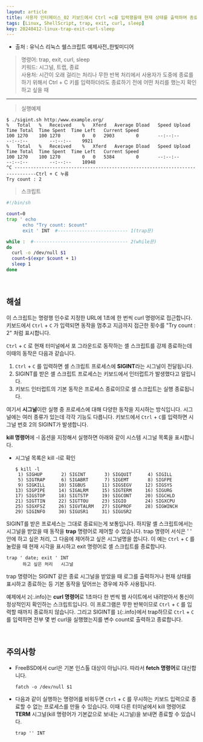 ```yaml
---
layout: article
title: 사용자 인터페이스_02 키보드에서 Ctrl +c를 입력했을때 현재 상태를 출력하며 종료하기
tags: [Linux, ShellScript, trap, exit, curl, sleep]
key: 20240412-linux-trap-exit-curl-sleep
---
```


- 출처 : 유닉스 리눅스 쉘스크립트 예제사전_한빛미디어

> 명령어: trap, exit, curl, sleep  
> 키워드: 시그널, 트랩, 종료  
> 사용처: 시간이 오래 걸리는 처리나 무한 반복 처리에서 사용자가 도중에 종료를 하기 위해서 Ctrl + C 키를 입력하더라도 종료하기 전에 어떤 처리를 했는지 확인하고 싶을 때

--- 

> 실행예제

```
$ ./sigint.sh http:/www.example.org/
%	Total	%	Received	%	Xferd	Average Dload	Speed Upload	Time Total	Time Spent	Time Left	Current Speed
100	1270	100	1270		0	0	2903		0		--:--:--		--:--:--		--:--:--	9921
%	Total	%	Received	%	Xferd	Average Dload	Speed Upload	Time Total	Time Spent	Time Left	Current Speed
100	1270	100	1270		0	0	5384		0		--:--:--		--:--:--		--:--:--	10948
^C ------------------------------------------------------------------------------Ctrl + C 누름
Try count : 2
```

> 스크립트

```bash
#!/bin/sh

count=0
trap ' echo
      echo "Try count: $count"
      exit ' INT  #-------------------------- 1(trap문)

while :  #----------------------------------- 2(while문)
do
  curl -o /dev/null $1
  count=$(expr $count + 1)
  sleep 1
done
```

&nbsp;
&nbsp;

## **해설**

이 스크립트는 명령행 인수로 지정한 URL에 1초에 한 번씩 curl 명령어로 접근합니다. 키보드에서 `Ctrl` + `C` 가 입력되면 동작을 멈추고 지금까지 접근한 횟수를 "Try count : 2" 처럼 표시합니다.

`Ctrl` + `C` 로 현재 터미널에서 포 그라운드로 동작하는 셸 스크립트를 강제 종료하는데 이때의 동작은 다음과 같습니다.

1. `Ctrl` + `C` 를 입력하면 셸 스크립트 프로세스에 **SIGINT**라는 시그널이 전달됩니다.
2. SIGINT를 받은 셸 스크립트 프로세스는 키보드에서 인터럽트가 발생했다고 알립니다.
3. 키보드 인터럽트의 기본 동작은 프로세스 종료이므로 셸 스크립트는 실행 종료됩니다.

여기서 **시그널**이란 실행 중 프로세스에 대해 다양한 동작을 지시하는 방식입니다. 시그널에는 여러 종류가 있는데 각각 기능도 다릅니다. 키보드에서 `Ctrl` + `C`를 입력하면 시그널 번호 2의 SIGINT가 발생합니다.

**kill 명령어**에 -l 옵션을 지정해서 실행하면 아래와 같이 시스템 시그널 목록을 표시합니다.

- 시그널 목록은 kill -l로 확인

  ```
  $ kill -l
   1) SIGHUP 	   2) SIGINT	   3) SIGQUIT	   4) SIGILL
   5) SIGTRAP 	   6) SIGABRT	   7) SIGEMT	   8) SIGFPE
   9) SIGKILL	  10) SIGBUS	  11) SIGSEGV	  12) SIGSYS
  13) SIGPIPE	  14) SIGALRM	  15) SIGTERM	  16) SIGURG
  17) SIGSTOP	  18) SIGTSTP	  19) SIGCONT	  20) SIGCHLD
  21) SIGTTIN	  22) SIGTTOU	  23) SIGIO 	  24) SIGXCPU
  25) SIGXFSZ	  26) SIGVTALRM   27) SIGPROF	  28) SIGWINCH
  29) SIGINFO	  30) SIGUSR1	  31) SIGUSR2
  ```

SIGINT를 받은 프로세스는 그대로 종료되는게 보통입니다. 하지말 셸 스크립트에서는 시그널을 받았을 때 동작을 **trap** 명령어로 제어할 수 있습니다. trap 명령어 서식은 ' ' 안에 하고 싶은 처리, 그 다음에 제어하고 싶은 시그널명을 씁니다. 이 예는 `Ctrl` + `C` 를 눌렀을 때 현재 시각을 표시하고 exit 명령어로 셸 스크립트를 종료합니다.

```
trap ' date; exit ' INT
      하고 싶은 처리   시그널
```

trap 명령어는 SIGINT 같은 종료 시그널을 받았을 때 로그를 출력하거나 현재 상태를 표시하고 종료하는 등 기본 동작을 덮어쓰는 경우에 자주 사용됩니다.

예제에서 `2`{:.info}는 **curl 명령어**로 1초마다 한 번씩 웹 사이트에서 내려받아서 통신이 정상적인지 확인하는 스크립트입니다. 이 프로그램은 무한 반복이므로 `Ctrl` + `C` 를 입력할 때까지 종료하지 않습니다. 그리고 SIGINT를 `1`{:.info}에서 trap하므로 `Ctrl` + `C` 를 입력하면 전부 몇 번 curl을 실행했는지를 변수 count로 출력하고 종료합니다.

&nbsp;
&nbsp;

## **주의사항**

- FreeBSD에서 curl은 기본 인스톨 대상이 아닙니다. 따라서 **fetch 명령어**로 대신합니다.

  ```
  fatch -o /dev/null $1
  ```

- 다음과 같이 실행하는 명령어를 비워두면 `Ctrl` + `C` 를 무시하는 키보드 입력으로 종료할 수 없는 프로세스를 만들 수 있습니다. 이때 다른 터미널에서 kill 명령어로 **TERM** 시그널(kill 명령어가 기본값으로 보내는 시그널)을 보내면 종료할 수 있습니다.

  ```
  trap '' INT
  ```

